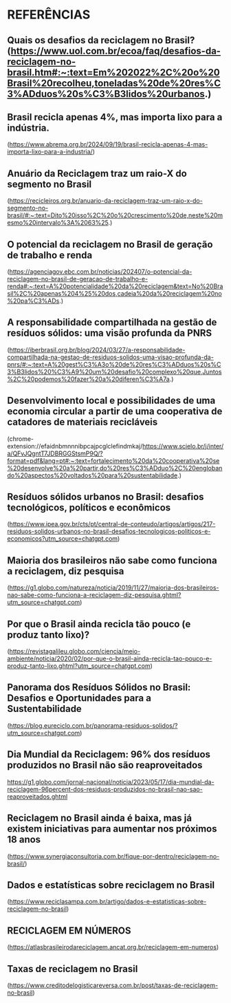 # REFERÊNCIAS

## Quais os desafios da reciclagem no Brasil? (https://www.uol.com.br/ecoa/faq/desafios-da-reciclagem-no-brasil.htm#:~:text=Em%202022%2C%20o%20Brasil%20recolheu,toneladas%20de%20res%C3%ADduos%20s%C3%B3lidos%20urbanos.)

## Brasil recicla apenas 4%, mas importa lixo para a indústria.
(https://www.abrema.org.br/2024/09/19/brasil-recicla-apenas-4-mas-importa-lixo-para-a-industria/)

## Anuário da Reciclagem traz um raio-X do segmento no Brasil
(https://recicleiros.org.br/anuario-da-reciclagem-traz-um-raio-x-do-segmento-no-brasil/#:~:text=Dito%20isso%2C%20o%20crescimento%20de,neste%20mesmo%20intervalo%3A%2063%25.)
## O potencial da reciclagem no Brasil de geração de trabalho e renda
(https://agenciagov.ebc.com.br/noticias/202407/o-potencial-da-reciclagem-no-brasil-de-geracao-de-trabalho-e-renda#:~:text=A%20potencialidade%20da%20reciclagem&text=No%20Brasil%2C%20apenas%204%25%20dos,cadeia%20da%20reciclagem%20no%20pa%C3%ADs.)

## A responsabilidade compartilhada na gestão de resíduos sólidos: uma visão profunda da PNRS
(https://iberbrasil.org.br/blog/2024/03/27/a-responsabilidade-compartilhada-na-gestao-de-residuos-solidos-uma-visao-profunda-da-pnrs/#:~:text=A%20gest%C3%A3o%20de%20res%C3%ADduos%20s%C3%B3lidos%20%C3%A9%20um%20desafio%20complexo%20que,Juntos%2C%20podemos%20fazer%20a%20diferen%C3%A7a.)

## Desenvolvimento local e possibilidades de uma economia circular a partir de uma cooperativa de catadores de materiais recicláveis
(chrome-extension://efaidnbmnnnibpcajpcglclefindmkaj/https://www.scielo.br/j/inter/a/QFvJQgntT7JDBRGGStsmP9Q/?format=pdf&lang=pt#:~:text=fortalecimento%20da%20cooperativa%20se%20desenvolve%20a%20partir,do%20res%C3%ADduo%2C%20englobando%20aspectos%20voltados%20para%20sustentabilidade.)

## Resíduos sólidos urbanos no Brasil: desafios tecnológicos, políticos e econômicos 
(https://www.ipea.gov.br/cts/pt/central-de-conteudo/artigos/artigos/217-residuos-solidos-urbanos-no-brasil-desafios-tecnologicos-politicos-e-economicos?utm_source=chatgpt.com)


## Maioria dos brasileiros não sabe como funciona a reciclagem, diz pesquisa
(https://g1.globo.com/natureza/noticia/2019/11/27/maioria-dos-brasileiros-nao-sabe-como-funciona-a-reciclagem-diz-pesquisa.ghtml?utm_source=chatgpt.com)


## Por que o Brasil ainda recicla tão pouco (e produz tanto lixo)?
(https://revistagalileu.globo.com/ciencia/meio-ambiente/noticia/2020/02/por-que-o-brasil-ainda-recicla-tao-pouco-e-produz-tanto-lixo.ghtml?utm_source=chatgpt.com)

## Panorama dos Resíduos Sólidos no Brasil: Desafios e Oportunidades para a Sustentabilidade
(https://blog.eureciclo.com.br/panorama-residuos-solidos/?utm_source=chatgpt.com)



## Dia Mundial da Reciclagem: 96% dos resíduos produzidos no Brasil não são reaproveitados
https://g1.globo.com/jornal-nacional/noticia/2023/05/17/dia-mundial-da-reciclagem-96percent-dos-residuos-produzidos-no-brasil-nao-sao-reaproveitados.ghtml


## Reciclagem no Brasil ainda é baixa, mas já existem iniciativas para aumentar nos próximos 18 anos
(https://www.synergiaconsultoria.com.br/fique-por-dentro/reciclagem-no-brasil/)


## Dados e estatísticas sobre reciclagem no Brasil
(https://www.reciclasampa.com.br/artigo/dados-e-estatisticas-sobre-reciclagem-no-brasil)


## RECICLAGEM EM NÚMEROS
(https://atlasbrasileirodareciclagem.ancat.org.br/reciclagem-em-numeros)


## Taxas de reciclagem no Brasil
(https://www.creditodelogisticareversa.com.br/post/taxas-de-reciclagem-no-brasil)
